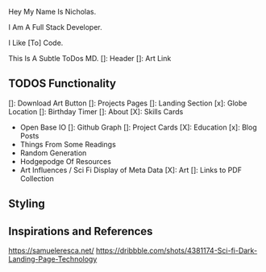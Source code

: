 Hey My Name Is Nicholas.


I Am A Full Stack Developer.


I Like [To] Code.


This Is A Subtle ToDos MD.
[]: Header
[]: Art Link

## TODOS Functionality
[]: Download Art Button
[]: Projects Pages
[]: Landing Section
[x]: Globe Location
[]: Birthday Timer
[]: About
[X]: Skills Cards
  - Open Base IO
[]: Github Graph
[]: Project Cards
[X]: Education
[x]: Blog Posts
  - Things From Some Readings
  - Random Generation
  - Hodgepodge Of Resources
  - Art Influences / Sci Fi Display of Meta Data
[X]: Art
[]: Links to PDF Collection

## Styling

## Inspirations and References
https://samueleresca.net/
https://dribbble.com/shots/4381174-Sci-fi-Dark-Landing-Page-Technology